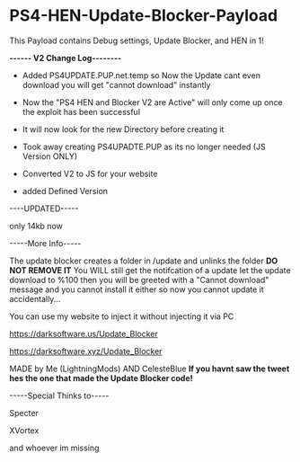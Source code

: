 # PS4-HEN-Update-Blocker-Payload
This Payload contains Debug settings, Update Blocker, and HEN in 1!

**------ V2 Change Log--------**

- Added PS4UPDATE.PUP.net.temp so Now the Update cant even download you will get "cannot download" instantly

- Now the "PS4 HEN and Blocker V2 are Active" will only come up once the exploit has been successful

- It will now look for the new Directory before creating it

- Took away creating PS4UPADTE.PUP as its no longer needed (JS Version ONLY)

- Converted V2 to JS for your website

- added Defined Version



----UPDATED-----


only 14kb now

-----More Info-----


The update blocker creates a folder in /update and unlinks the folder **DO NOT REMOVE IT**
You WILL still get the notifcation of a update let the update download to %100 then 
you will be greeted with a "Cannot download" message and you cannot install it either
so now you cannot update it accidentally...
 
You can use my website to inject it without injecting it via PC

https://darksoftware.us/Update_Blocker


https://darksoftware.xyz/Update_Blocker





MADE by Me (LightningMods) AND CelesteBlue **If you havnt saw the tweet hes the one that made the Update Blocker code!**




-----Special Thinks to-----


Specter

XVortex

and whoever im missing
